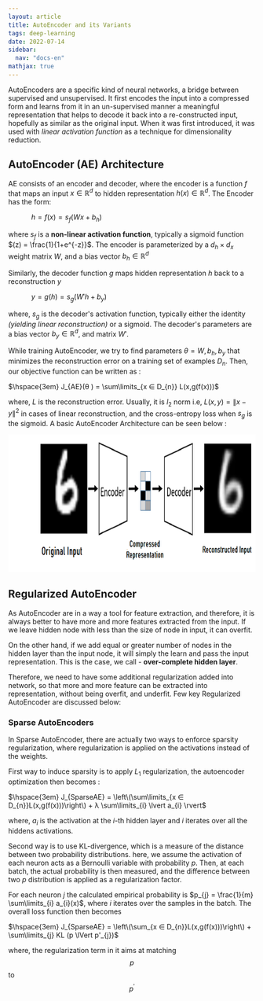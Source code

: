 ```yaml
---
layout: article
title: AutoEncoder and its Variants
tags: deep-learning
date: 2022-07-14
sidebar:
  nav: "docs-en"
mathjax: true
---
```


AutoEncoders are a specific kind of neural networks, a bridge between supervised and unsupervised. It first encodes the input into a compressed form and learns from it in an un-supervised manner a meaningful representation that helps to decode it back into a re-constructed input, hopefully as similar as the original input. When it was first introduced, it was used with _linear activation function_ as a technique for dimensionality reduction.

## AutoEncoder (AE) Architecture

AE consists of an encoder and decoder, where the encoder is a function $f$ that maps an input $x ∈ \mathbb{R}^d$ to hidden representation $h(x) ∈ \mathbb{R}^d$. The Encoder has the form:

$\hspace{3em} h = f(x) = s_{f}(Wx + b_{h})$

where $s_{f}$ is a __non-linear activation function__, typically a sigmoid function $(z) = \frac{1}{1+e^{-z}}$. The encoder is parameterized by a $d_{h} × d_{x}$ weight matrix $W$, and a bias vector $b_{h} ∈ \mathbb{R}^d$

Similarly, the decoder function $g$ maps hidden representation $h$ back to a reconstruction $y$

$\hspace{3em} y = g(h) = s_{g}(W'h + b_{y})$

where, $s_{g}$ is the decoder's activation function, typically either the identity _(yielding linear reconstruction)_ or a sigmoid. The decoder's parameters are a bias vector $b_{y} ∈ \mathbb{R}^d$, and matrix $W'$.

While training AutoEncoder, we try to find parameters $θ  = {W,b_{h},b_{y}}$ that minimizes the reconstruction error on a training set of examples $D_{n}$. Then, our objective function can be written as :

$\hspace{3em} J_{AE}(θ ) = \sum\limits_{x ∈ D_{n}} L(x,g(f(x)))$

where, $L$ is the reconstruction error. Usually, it is $l_{2}$ norm i.e, $L(x,y) = \lVert x-y \rVert^2$ in cases of linear reconstruction, and the cross-entropy loss when $s_{g}$ is the sigmoid. A basic AutoEncoder Architecture can be seen below :

<img src="/assets/img/autoen.png" alt="autoen" width="620" height="280">


## Regularized AutoEncoder

As AutoEncoder are in a way a tool for feature extraction, and therefore, it is always better to have more and more features extracted from the input. If we leave hidden node with less than the size of node in input, it can overfit.

On the other hand, if we add equal or greater number of nodes in the hidden layer than the input node, it will simply the learn and pass the input representation. This is the case, we call - __over-complete hidden layer__.

Therefore, we need to have some additional regularization added into network, so that more and more feature can be extracted into representation, without being overfit, and underfit. Few key Regularized AutoEncoder are discussed below:

### Sparse AutoEncoders

In Sparse AutoEncoder, there are actually two ways to enforce sparsity regularization, where regularization is applied on the activations instead of the weights.

First way to induce sparsity is to apply $L_{1}$ regularization, the autoencoder optimization then becomes :


$\hspace{3em} J_{SparseAE} = \left\(\sum\limits_{x ∈ D_{n}}L(x,g(f(x)))\right\) + λ  \sum\limits_{i} \lvert a_{i} \rvert$

where, $a_{i}$ is the activation at the $i$-th hidden layer and $i$ iterates over all the hiddens activations.

Second way is to use KL-divergence, which is a measure of the distance between two probability distributions. here, we assume the activation of each neuron acts as a Bernoulli variable with probability $p$. Then, at each batch, the actual probability is then measured, and the difference between two $p$ distribution is applied as a regularization factor.

For each neuron $j$ the calculated empirical probability is $p_{j} = \frac{1}{m} \sum\limits_{i} a_{i}(x)$, where $i$ iterates over the samples in the batch. The overall loss function then becomes

$\hspace{3em} J_{SparseAE} = \left\(\sum_{x ∈ D_{n}}L(x,g(f(x)))\right\) + \sum\limits_{j} KL (p \lVert p'_{j})$

where, the regularization term in it aims at matching $$p$$ to $$p^{'}$$